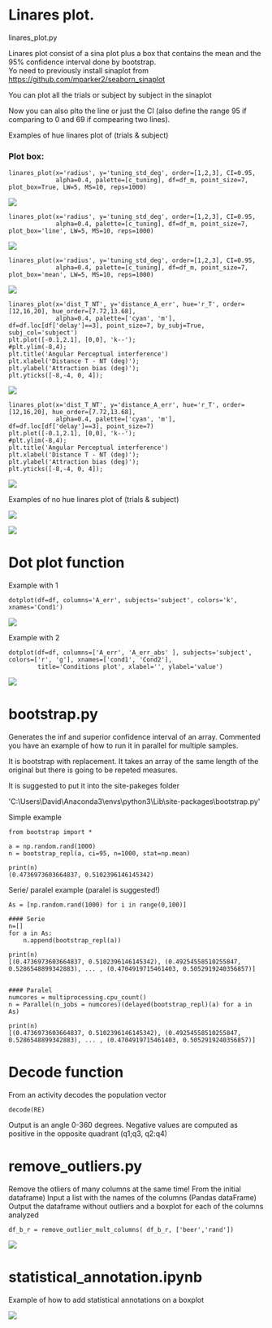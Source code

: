 
# Linares plot.  
linares_plot.py    

Linares plot consist of a sina plot plus a box that contains the mean and the 95% confidence interval done by bootstrap.  
Yo need to previously install sinaplot from https://github.com/mparker2/seaborn_sinaplot  

You can plot all the trials or subject by subject in the sinaplot

Now you can also plto the line or just the CI (also define the range 95 if comparing to 0 and 69 if compearing two lines).  

Examples of hue linares plot of (trials & subject)


### Plot box:  
```
linares_plot(x='radius', y='tuning_std_deg', order=[1,2,3], CI=0.95,
             alpha=0.4, palette=[c_tuning], df=df_m, point_size=7, plot_box=True, LW=5, MS=10, reps=1000)
```

![](https://github.com/davidbestue/funciones/blob/master/imgs/box.png)


```
linares_plot(x='radius', y='tuning_std_deg', order=[1,2,3], CI=0.95,
             alpha=0.4, palette=[c_tuning], df=df_m, point_size=7, plot_box='line', LW=5, MS=10, reps=1000)

```

![](https://github.com/davidbestue/funciones/blob/master/imgs/line.png)

```
linares_plot(x='radius', y='tuning_std_deg', order=[1,2,3], CI=0.95,
             alpha=0.4, palette=[c_tuning], df=df_m, point_size=7, plot_box='mean', LW=5, MS=10, reps=1000)

```
![](https://github.com/davidbestue/funciones/blob/master/imgs/mean.png)



```
linares_plot(x='dist_T_NT', y='distance_A_err', hue='r_T', order=[12,16,20], hue_order=[7.72,13.68],
             alpha=0.4, palette=['cyan', 'm'], df=df.loc[df['delay']==3], point_size=7, by_subj=True, subj_col='subject')
plt.plot([-0.1,2.1], [0,0], 'k--');
#plt.ylim(-8,4);
plt.title('Angular Perceptual interference')
plt.xlabel('Distance T - NT (deg)');
plt.ylabel('Attraction bias (deg)');
plt.yticks([-8,-4, 0, 4]);

```
![](https://github.com/davidbestue/funciones/blob/master/imgs/linares_hue_subj.png)


```
linares_plot(x='dist_T_NT', y='distance_A_err', hue='r_T', order=[12,16,20], hue_order=[7.72,13.68],
             alpha=0.4, palette=['cyan', 'm'], df=df.loc[df['delay']==3], point_size=7)
plt.plot([-0.1,2.1], [0,0], 'k--');
#plt.ylim(-8,4);
plt.title('Angular Perceptual interference')
plt.xlabel('Distance T - NT (deg)');
plt.ylabel('Attraction bias (deg)');
plt.yticks([-8,-4, 0, 4]);

```

![](https://github.com/davidbestue/funciones/blob/master/imgs/linares_hue_all.png)


Examples of no hue linares plot of (trials & subject)

![](https://github.com/davidbestue/funciones/blob/master/imgs/linares_subj.png)

![](https://github.com/davidbestue/funciones/blob/master/imgs/linares_all.png)



# Dot plot function

Example with 1

```
dotplot(df=df, columns='A_err', subjects='subject', colors='k', xnames='Cond1')
```

![](https://github.com/davidbestue/funciones/blob/master/imgs/download%20(1).png)





Example with 2

```
dotplot(df=df, columns=['A_err', 'A_err_abs' ], subjects='subject', colors=['r', 'g'], xnames=['cond1', 'Cond2'],
        title='Conditions plot', xlabel='', ylabel='value')
```


![](https://raw.githubusercontent.com/davidbestue/funciones/master/imgs/download.png)


# bootstrap.py

Generates the inf and superior confidence interval of an array. 
Commented you have an example of how to run it in parallel for multiple samples.

It is bootstrap with replacement. It takes an array of the same length of the original but there is going to be repeted measures.

It is suggested to put it into the site-pakeges folder

'C:\Users\David\Anaconda3\envs\python3\Lib\site-packages\bootstrap.py'


Simple example
```
from bootstrap import *

a = np.random.rand(1000)
n = bootstrap_repl(a, ci=95, n=1000, stat=np.mean)

print(n)
(0.4736973603664837, 0.5102396146145342)
```


Serie/ paralel example (paralel is suggested!)
```
As = [np.random.rand(1000) for i in range(0,100)]

#### Serie
n=[]
for a in As:
    n.append(bootstrap_repl(a))

print(n)
[(0.4736973603664837, 0.5102396146145342), (0.49254558510255847, 0.5286548899342883), ... , (0.4704919715461403, 0.5052919240356857)]


#### Paralel
numcores = multiprocessing.cpu_count()
n = Parallel(n_jobs = numcores)(delayed(bootstrap_repl)(a) for a in As)

print(n)
[(0.4736973603664837, 0.5102396146145342), (0.49254558510255847, 0.5286548899342883), ... , (0.4704919715461403, 0.5052919240356857)]
```

# Decode function

From an activity decodes the population vector

```
decode(RE)
```

Output is an angle 0-360 degrees. Negative values are computed as positive in the opposite quadrant (q1;q3, q2:q4)


# remove_outliers.py

Remove the otliers of many columns at the same time! From the initial dataframe)
Input a list with the names of the columns (Pandas dataFrame)
Output the dataframe without outliers and a boxplot for each of the columns analyzed


```
df_b_r = remove_outlier_mult_columns( df_b_r, ['beer','rand'])
```

![](https://github.com/davidbestue/funciones/blob/master/imgs/img_outliers.png)  


# statistical_annotation.ipynb  

Example of how to add statistical annotations on a boxplot

![](https://github.com/davidbestue/funciones/blob/master/imgs/stat_anot.png)    







